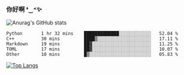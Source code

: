 ### 你好啊 ❛‿˂✨

![Anurag's GitHub stats](https://github-readme-stats.vercel.app/api?username=ZombieFly&count_private=true&show_icons=true)

<!--START_SECTION:waka-->

```text
Python       1 hr 32 mins    █████████████░░░░░░░░░░░░   52.04 %
C++          30 mins         ████▒░░░░░░░░░░░░░░░░░░░░   17.11 %
Markdown     19 mins         ██▓░░░░░░░░░░░░░░░░░░░░░░   11.25 %
TOML         17 mins         ██▓░░░░░░░░░░░░░░░░░░░░░░   10.07 %
Other        10 mins         █▒░░░░░░░░░░░░░░░░░░░░░░░   05.83 %
```

<!--END_SECTION:waka-->

[![Top Langs](https://github-readme-stats.vercel.app/api/top-langs/?username=ZombieFly&layout=compact&count_private=true&hide=Ruby,makefile)](https://github.com/anuraghazra/github-readme-stats)
